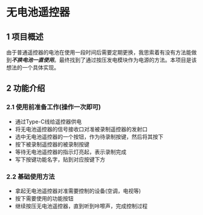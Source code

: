 # 无电池遥控器

## 1 项目概述
由于普通遥控器的电池在使用一段时间后需要定期更换，我思索着有没有方法能做到***不换电池一直使用***。最终找到了通过按压发电模块作为电源的方法。本项目是该想法的一个具体实现。

## 2 功能介绍
### 2.1 使用前准备工作(操作一次即可)
* 通过Type-C线给遥控器供电
* 将无电池遥控器的信号接收口对准被录制遥控器的发射口
* 选中无电池遥控器的一个按钮，作为待录制按键，然后将其按下
* 按下被录制遥控器的被录制按键
* 等待无电池遥控器的指示灯亮起，表示录制完成
* 写下按键功能名字，贴到对应按键下方
### 2.2 基础使用方法
* 拿起无电池遥控器对准需要控制的设备(空调，电视等)
* 按下需要使用的功能按钮
* 继续按压无电池遥控器，直到听到咔嚓声，完成控制过程